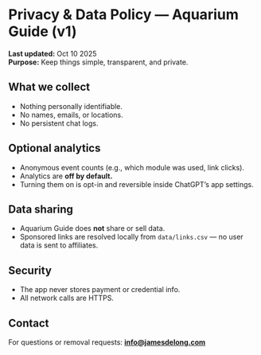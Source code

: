 # Privacy & Data Policy — Aquarium Guide (v1)

**Last updated:** Oct 10 2025  
**Purpose:** Keep things simple, transparent, and private.

## What we collect
- Nothing personally identifiable.  
- No names, emails, or locations.  
- No persistent chat logs.

## Optional analytics
- Anonymous event counts (e.g., which module was used, link clicks).  
- Analytics are **off by default.**  
- Turning them on is opt-in and reversible inside ChatGPT’s app settings.

## Data sharing
- Aquarium Guide does **not** share or sell data.  
- Sponsored links are resolved locally from `data/links.csv` — no user data is sent to affiliates.

## Security
- The app never stores payment or credential info.  
- All network calls are HTTPS.  

## Contact
For questions or removal requests: **info@jamesdelong.com**
